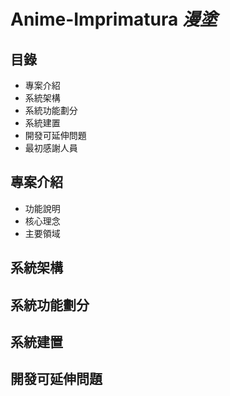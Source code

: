 # Anime-Imprimatura *漫塗*
## 目錄
- 專案介紹
- 系統架構
- 系統功能劃分
- 系統建置
- 開發可延伸問題
- 最初感謝人員
## 專案介紹
- 功能說明
- 核心理念
- 主要領域
## 系統架構
## 系統功能劃分
## 系統建置
## 開發可延伸問題
